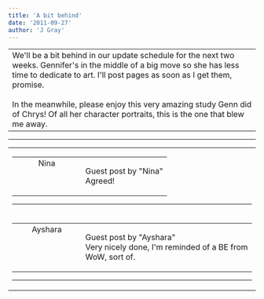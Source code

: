 ```yaml
---
title: 'A bit behind'
date: '2011-09-27'
author: 'J Gray'
---
```


<div>
<!-- Main content here -->
<table border="0" class="post"><tbody><tr><td>
   
   <div class="post_body">
       We'll be a bit behind in our update schedule for the next two weeks. Gennifer's in the middle of a big move so she has less time to dedicate to art. I'll post pages as soon as I get them, promise.<br><br>In the meanwhile, please enjoy this very amazing study Genn did of Chrys! Of all her character portraits, this is the one that blew me away.<br>
   </div>
   </td></tr>
   </tbody></table><hr><table style="width:100%; border:0;" class="comment_table"><tbody><tr><td width="100%"><a name=""> </a><div style="width:100%;" class="comment"><table border="0" width="100%"><tbody><tr><td align="center" valign="top" width="125">
<span class="comment_title"><center>Nina<br></center><a name="791">&nbsp;</a></span><br>
<center><img src="https://www.gravatar.com/avatar.php?gravatar_id=aad028e08863211b4f245494234d7d89&amp;default=http%3A%2F%2Fmysteriesofthearcana.com%2Ftemplates%2Fmain%2Fimages%2Favatar.gif&amp;size=80&amp;rating=g" border="0" alt=""></center>
</td>
<td valign="top">


<p class="comment_text"> </p><p class="comment_text"><span class="forum_info">Guest post by "Nina"</span><br> Agreed!</p>
 

</td></tr></tbody></table>
<hr></div></td></tr><tr><td width="100%"><a name=""> </a><div style="width:100%;" class="comment"><table border="0" width="100%"><tbody><tr><td align="center" valign="top" width="125">
<span class="comment_title"><center>Ayshara<br></center><a name="792">&nbsp;</a></span><br>
<center><img src="https://www.gravatar.com/avatar.php?gravatar_id=6f86cb0ffa70485e791906edfc2d1247&amp;default=http%3A%2F%2Fmysteriesofthearcana.com%2Ftemplates%2Fmain%2Fimages%2Favatar.gif&amp;size=80&amp;rating=g" border="0" alt=""></center>
</td>
<td valign="top">


<p class="comment_text"> </p><p class="comment_text"><span class="forum_info">Guest post by "Ayshara"</span><br> Very nicely done, I'm reminded of a BE from WoW, sort of.<br></p>
 

</td></tr></tbody></table>
<hr></div></td></tr></tbody></table>
<!-- End main content -->
              </div>
